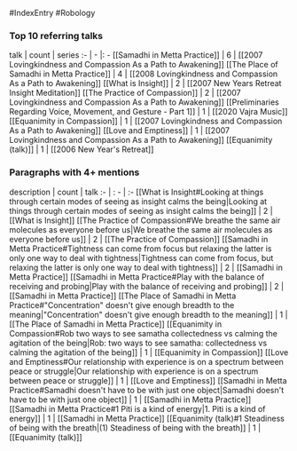 #IndexEntry #Robology

### Top 10 referring talks
talk | count | series
:- | - |: -
[[Samadhi in Metta Practice]] | 6 | [[2007 Lovingkindness and Compassion As a Path to Awakening]]
[[The Place of Samadhi in Metta Practice]] | 4 | [[2008 Lovingkindness and Compassion As a Path to Awakening]]
[[What is Insight]] | 2 | [[2007 New Years Retreat Insight Meditation]]
[[The Practice of Compassion]] | 2 | [[2007 Lovingkindness and Compassion As a Path to Awakening]]
[[Preliminaries Regarding Voice, Movement, and Gesture - Part 1]] | 1 | [[2020 Vajra Music]]
[[Equanimity in Compassion]] | 1 | [[2007 Lovingkindness and Compassion As a Path to Awakening]]
[[Love and Emptiness]] | 1 | [[2007 Lovingkindness and Compassion As a Path to Awakening]]
[[Equanimity (talk)]] | 1 | [[2006 New Year's Retreat]]

### Paragraphs with 4+ mentions
description | count | talk
:- | : - | :-
[[What is Insight#Looking at things through certain modes of seeing as insight calms the being\|Looking at things through certain modes of seeing as insight calms the being]] | 2 | [[What is Insight]]
[[The Practice of Compassion#We breathe the same air molecules as everyone before us\|We breathe the same air molecules as everyone before us]] | 2 | [[The Practice of Compassion]]
[[Samadhi in Metta Practice#Tightness can come from focus but relaxing the latter is only one way to deal with tightness\|Tightness can come from focus, but relaxing the latter is only one way to deal with tightness]] | 2 | [[Samadhi in Metta Practice]]
[[Samadhi in Metta Practice#Play with the balance of receiving and probing\|Play with the balance of receiving and probing]] | 2 | [[Samadhi in Metta Practice]]
[[The Place of Samadhi in Metta Practice#"Concentration" doesn't give enough breadth to the meaning\|"Concentration" doesn't give enough breadth to the meaning]] | 1 | [[The Place of Samadhi in Metta Practice]]
[[Equanimity in Compassion#Rob two ways to see samatha collectedness vs calming the agitation of the being\|Rob: two ways to see samatha: collectedness vs calming the agitation of the being]] | 1 | [[Equanimity in Compassion]]
[[Love and Emptiness#Our relationship with experience is on a spectrum between peace or struggle\|Our relationship with experience is on a spectrum between peace or struggle]] | 1 | [[Love and Emptiness]]
[[Samadhi in Metta Practice#Samadhi doesn't have to be with just one object\|Samadhi doesn't have to be with just one object]] | 1 | [[Samadhi in Metta Practice]]
[[Samadhi in Metta Practice#1 Piti is a kind of energy\|1. Piti is a kind of energy]] | 1 | [[Samadhi in Metta Practice]]
[[Equanimity (talk)#1 Steadiness of being with the breath\|(1) Steadiness of being with the breath]] | 1 | [[Equanimity (talk)]]

